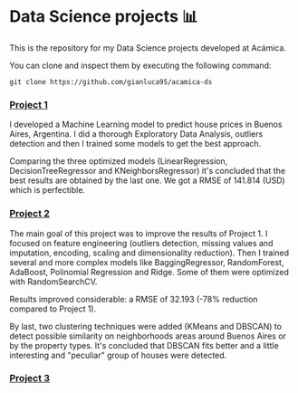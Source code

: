 # Data Science projects :bar_chart:

This is the repository for my Data Science projects developed at Acámica. 

You can clone and inspect them by executing the following command:
```
git clone https://github.com/gianluca95/acamica-ds
```

### [Project 1](https://github.com/gianluca95/acamica-ds/blob/main/DS_Proyecto_01.ipynb/)
I developed a Machine Learning model to predict house prices in Buenos Aires, Argentina. I did a thorough Exploratory Data Analysis, outliers detection and then I trained some models to get the best approach.

Comparing the three optimized models (LinearRegression, DecisionTreeRegressor and KNeighborsRegressor) it's concluded that the best results are obtained by the last one. We got a RMSE of 141.814 (USD) which is perfectible.

### [Project 2](https://github.com/gianluca95/acamica-ds/blob/main/DS_Proyecto_02.ipynb/)
The main goal of this project was to improve the results of Project 1. I focused on feature engineering (outliers detection, missing values and imputation, encoding, scaling and dimensionality reduction). Then I trained several and more complex models like BaggingRegressor, RandomForest, AdaBoost, Polinomial Regression and Ridge. Some of them were optimized with RandomSearchCV.

Results improved considerable: a RMSE of 32.193 (-78% reduction compared to Project 1).

By last, two clustering techniques were added (KMeans and DBSCAN) to detect possible similarity on neighborhoods areas around Buenos Aires or by the property types. It's concluded that DBSCAN fits better and a little interesting and "peculiar" group of houses were detected. 

### [Project 3](https://github.com/gianluca95/acamica-ds/blob/main/DS_Proyecto_03_SR.ipynb/)
